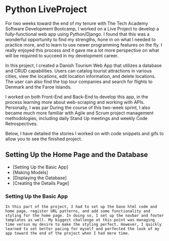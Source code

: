 # Python LiveProject
  For two weeks toward the end of my tenure with The Tech Academy Software Development Bootcamp, I worked on a Live Project to develop a fully-functional web app using Python/Django. I found that this was a wonderful opportunity to find my strengths, hone in on what I needed to practice more, and to learn to use newer programming features on the fly. I really enjoyed this process and it gave me a lot more perspective on what will be required to succeed in my development career. 
  
  In this project, I created a Danish Tourism Web App that utilizes a database and CRUD capabilities. Users can catalog tourist attractions in various cities, view the locations, edit location information, and delete locations. The user can also find the top tour companies and search for flights to Denmark and the Faroe Islands.
  
  I worked on both Front-End and Back-End to develop this app, in the process learning more about web-scraping and working with APIs. Personally, I was par During the course of this two-week sprint, I also became much more familiar with Agile and Scrum project management methodologies, including daily Stand Up meetings and weekly Code Retrospectives. 
  
  Below, I have detailed the stories I worked on with code snippets and gifs to allow you to see the finished project.
  
  ## Setting Up the Home Page and the Database
  * [Setting Up the Basic App]
  * [Making Models]
  * [Displaying the Database]
  * [Creating the Details Page]
  
  ### Setting Up the Basic App
    In this part of the project, I had to set up the base html code and home page, register URL patterns, and add some functionality and styling for the home page. In doing so, I set up the navbar and footer templates as well. My biggest challenge at this point was managing time versus my desire to make the styling perfect. However, I quickly learned to set better pacing for myself and perfected the look of my app toward the end of the project when I had more time.
